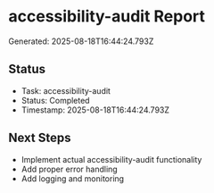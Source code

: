 # accessibility-audit Report

Generated: 2025-08-18T16:44:24.793Z

## Status
- Task: accessibility-audit
- Status: Completed
- Timestamp: 2025-08-18T16:44:24.793Z

## Next Steps
- Implement actual accessibility-audit functionality
- Add proper error handling
- Add logging and monitoring

